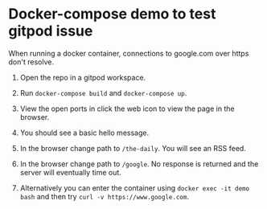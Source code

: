 # Docker-compose demo to test gitpod issue
When running a docker container, connections to google.com over https don't resolve.

1) Open the repo in a gitpod workspace.

2) Run `docker-compose build` and `docker-compose up`.

3) View the open ports in click the web icon to view the page in the browser.

4) You should see a basic hello message.

5) In the browser change path to `/the-daily`. You will see an RSS feed.

6) In the browser change path to `/google`. No response is returned and the server will eventually time out.

7) Alternatively you can enter the container using `docker exec -it demo bash` and then try `curl -v https://www.google.com`.